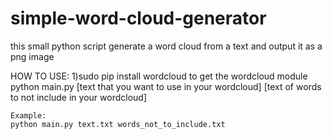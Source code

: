 # simple-word-cloud-generator
this small python script generate a word cloud from a text and output it as a png image


HOW TO USE:
    1)sudo pip install wordcloud to get the wordcloud module
    python main.py [text that you want to use in your wordcloud] [text of words to not include in your wordcloud]

    Example:
	python main.py text.txt words_not_to_include.txt
